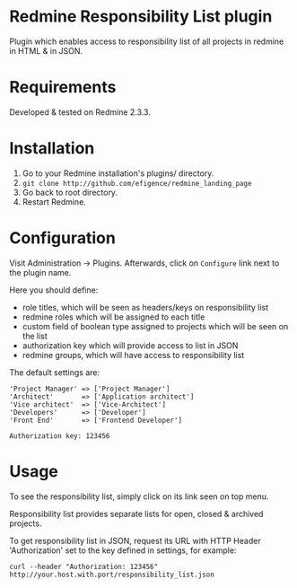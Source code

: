 # Redmine Responsibility List plugin

Plugin which enables access to responsibility list of all projects in redmine in HTML & in JSON.

# Requirements

Developed & tested on Redmine 2.3.3.

# Installation

1. Go to your Redmine installation's plugins/ directory.
2. `git clone http://github.com/efigence/redmine_landing_page`
3. Go back to root directory.
4. Restart Redmine.

# Configuration

Visit Administration -> Plugins. Afterwards, click on `Configure` link next to the plugin name.

Here you should define:

* role titles, which will be seen as headers/keys on responsibility list
* redmine roles which will be assigned to each title
* custom field of boolean type assigned to projects which will be seen on the list
* authorization key which will provide access to list in JSON
* redmine groups, which will have access to responsibility list

The default settings are:


    'Project Manager' => ['Project Manager']
    'Architect'       => ['Application architect']
    'Vice architect'  => ['Vice-Architect']
    'Developers'      => ['Developer']
    'Front End'       => ['Frontend Developer']

    Authorization key: 123456

# Usage

To see the responsibility list, simply click on its link seen on top menu.

Responsibility list provides separate lists for open, closed & archived projects.

To get responsibility list in JSON, request its URL with HTTP Header 'Authorization' set to the key defined in settings, for example:

    curl --header "Authorization: 123456" http://your.host.with.port/responsibility_list.json


